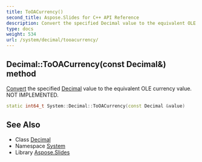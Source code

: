 ```yaml
---
title: ToOACurrency()
second_title: Aspose.Slides for C++ API Reference
description: Convert the specified Decimal value to the equivalent OLE currency value. NOT IMPLEMENTED.
type: docs
weight: 534
url: /system/decimal/tooacurrency/
---
```

## Decimal::ToOACurrency(const Decimal\&) method


[Convert](../../convert/) the specified [Decimal](../) value to the equivalent OLE currency value. NOT IMPLEMENTED.

```cpp
static int64_t System::Decimal::ToOACurrency(const Decimal &value)
```

## See Also

* Class [Decimal](../)
* Namespace [System](../../)
* Library [Aspose.Slides](../../../)